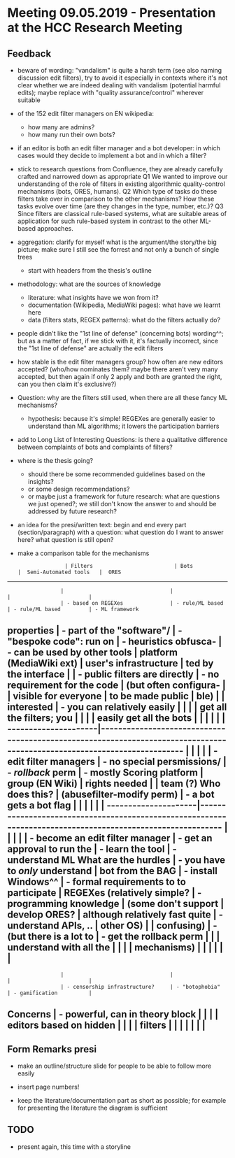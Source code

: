# Meeting 09.05.2019 - Presentation at the HCC Research Meeting

## Feedback

* beware of wording: "vandalism" is quite a harsh term (see also naming discussion edit filters), try to avoid it especially in contexts where it's not clear whether we are indeed dealing with vandalism (potential harmful edits); maybe replace with "quality assurance/control" wherever suitable
* of the 152 edit filter managers on EN wikipedia:
  * how many are admins?
  * how many run their own bots?
* if an editor is both an edit filter manager and a bot developer: in which cases would they decide to implement a bot and in which a filter?
* stick to research questions from Confluence, they are already carefully crafted and narrowed down as appropriate
  Q1 We wanted to improve our understanding of the role of filters in existing algorithmic quality-control mechanisms (bots, ORES, humans).
  Q2 Which type of tasks do these filters take over in comparison to the other mechanisms? How these tasks evolve over time (are they changes in the type, number, etc.)?
  Q3 Since filters are classical rule-based systems, what are suitable areas of application for such rule-based system in contrast to the other ML-based approaches.
* aggregation: clarify for myself what is the argument/the story/the big picture; make sure I still see the forrest and not only a bunch of single trees
  * start with headers from the thesis's outline

* methodology: what are the sources of knowledge
  * literature: what insights have we won from it?
  * documentation (Wikipedia, MediaWiki pages): what have we learnt here
  * data (filters stats, REGEX patterns): what do the filters actually do?

* people didn't like the "1st line of defense" (concerning bots) wording^^; but as a matter of fact, if we stick with it, it's factually incorrect, since the "1st line of defense" are actually the edit filters

* how stable is the edit filter managers group? how often are new editors accepted? (who/how nominates them? maybe there aren't very many accepted, but then again if only 2 apply and both are granted the right, can you then claim it's exclusive?)

* Question: why are the filters still used, when there are all these fancy ML mechanisms?
  * hypothesis: because it's simple! REGEXes are generally easier to understand than ML algorithms; it lowers the participation barriers

* add to Long List of Interesting Questions: is there a qualitative difference between complaints of bots and complaints of filters?

* where is the thesis going?
  * should there be some recommended guidelines based on the insights?
  * or some design recommendations?
  * or maybe just a framework for future research: what are questions we just opened?; we still don't know the answer to and should be addressed by future research?

* an idea for the presi/written text:
  begin and end every part (section/paragraph) with a question: what question do I want to answer here? what question is still open?

* make a comparison table for the mechanisms

                     | Filters                          | Bots                          |  Semi-Automated tools   |  ORES
--------------------------------------------------------------------------------------------------------------------------------------------
                     |                                  |                               |                         |
                     | - based on REGEXes               | - rule/ML based               | - rule/ML based         | - ML framework
properties           | - part of the "software"/        | - "bespoke code": run on      | - heuristics obfusca-   | - can be used by other tools
                     |   platform (MediaWiki ext)       |   user's infrastructure       |   ted by the interface  | 
                     | - public filters are directly    | - no requirement for the code |   (but often configura- |
                     |   visible for everyone           |   to be made public           |   ble)                  |
                     |   interested                     | - you can relatively easily   |                         |
                     |                                  |   get all the filters; you    |                         |
                     |                                  |   easily get all the bots     |                         |
                     |                                  |                               |                         |
---------------------|-------------------------------------------------------------------------------------------------------------------------
                     |                                  |                               |                         | 
                     | - edit filter managers           | - no special persmissions/    | - *rollback* perm       | - mostly Scoring platform
                     |  group (EN Wiki)                 |   rights needed               |                         |   team (?)
Who does this?       |  (abusefilter-modify perm)       | - a bot gets a bot flag       |                         |
                     |                                  |                               |                         |
---------------------|-----------------------------------------------------------------------------------------------------------
                     |                                  |                               |                         |
                     | - become an edit filter manager  | - get an approval to run the  | - learn the tool        | - understand ML
What are the hurdles | - you have to *only* understand  |   bot from the BAG            | - install Windows^^     | - formal requirements to 
to participate       |   REGEXes (relatively simple?    | - programming knowledge       |   (some don't support   |   develop ORES?
                     |   although relatively fast quite | - understand APIs, ..         |   other OS)             |
                     |   confusing)                     | - (but there is a lot to      | - get the rollback perm |
                     |                                  |   understand with all the     |                         |
                     |                                  |   mechanisms)                 |                         |
                     |                                  |                               |                         |
-------------------------------------------------------------------------------------------------------------------------------------
                     |                                  |                               |                         |
                     | - censorship infrastructure?     | - "botophobia"                | - gamification          |
Concerns             | - powerful, can in theory block  |                               |                         |
                     |   editors based on hidden        |                               |                         |
                     |   filters                        |                               |                         |
                     |                                  |                               |                         |
-----------------------------------------------------------------------------------------------------------------------

## Form Remarks presi

* make an outline/structure slide for people to be able to follow more easily
* insert page numbers!

* keep the literature/documentation part as short as possible; for example for presenting the literature the diagram is sufficient

## TODO

* present again, this time with a storyline
